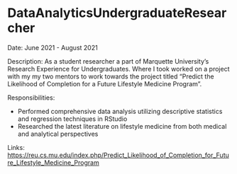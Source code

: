 # DataAnalyticsUndergraduateResearcher

Date:
June 2021 - August 2021

Description:
As a student researcher a part of Marquette University’s Research Experience for Undergraduates. Where I took worked on a project with my my two mentors to work towards the project titled “Predict the Likelihood of Completion for a Future Lifestyle Medicine Program”.

Responsibilities:
- Performed comprehensive data analysis utilizing descriptive statistics and regression techniques in RStudio
- Researched the latest literature on lifestyle medicine from both medical and analytical perspectives

Links:
https://reu.cs.mu.edu/index.php/Predict_Likelihood_of_Completion_for_Future_Lifestyle_Medicine_Program
